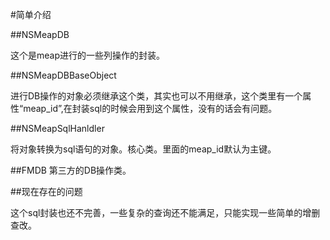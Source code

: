 #简单介绍

##NSMeapDB

这个是meap进行的一些列操作的封装。

##NSMeapDBBaseObject

进行DB操作的对象必须继承这个类，其实也可以不用继承，这个类里有一个属性“meap_id”,在封装sql的时候会用到这个属性，没有的话会有问题。

##NSMeapSqlHanldler

将对象转换为sql语句的对象。核心类。里面的meap_id默认为主键。

##FMDB
第三方的DB操作类。

##现在存在的问题

这个sql封装也还不完善，一些复杂的查询还不能满足，只能实现一些简单的增删查改。